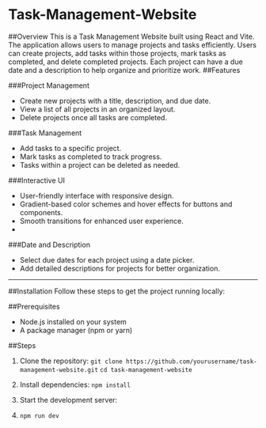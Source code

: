 # Task-Management-Website
##Overview
This is a Task Management Website built using React and Vite. The application allows users to manage projects and tasks efficiently. Users can create projects, add tasks within those projects, mark tasks as completed, and delete completed projects. Each project can have a due date and a description to help organize and prioritize work.
##Features

###Project Management
- Create new projects with a title, description, and due date.
- View a list of all projects in an organized layout.
- Delete projects once all tasks are completed.

###Task Management
- Add tasks to a specific project.
- Mark tasks as completed to track progress.
- Tasks within a project can be deleted as needed.

###Interactive UI
- User-friendly interface with responsive design.
- Gradient-based color schemes and hover effects for buttons and components.
- Smooth transitions for enhanced user experience.
- 
###Date and Description
- Select due dates for each project using a date picker.
- Add detailed descriptions for projects for better organization.
---
##Installation
Follow these steps to get the project running locally:

##Prerequisites
- Node.js installed on your system
- A package manager (npm or yarn)

##Steps

1. Clone the repository:
```git clone https://github.com/yourusername/task-management-website.git```
```cd task-management-website```

2. Install dependencies:
```npm install```

3. Start the development server:
4. ```npm run dev```
